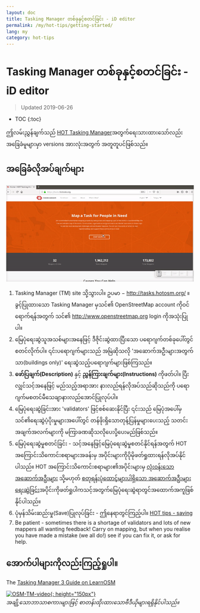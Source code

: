 ```yaml
---
layout: doc
title: Tasking Manager တစ်ခုနှင့်စတင်ခြင်း - iD editor
permalink: /my/hot-tips/getting-started/
lang: my
category: hot-tips
---
```


Tasking Manager တစ်ခုနှင့်စတင်ခြင်း - iD editor
============

> Updated 2019-06-26  

- TOC
{:toc}

ဤလမ်းညွှန်ချက်သည် [HOT Tasking Manager](http://tasks.hotosm.org/)အတွက်ရေးသားထားသော်လည်း အခြေခံမူများမှာ versions အားလုံးအတွက် အတူတူပင်ဖြစ်သည်။  

အခြေခံလိုအပ်ချက်များ
--------------

![TM Start][]


1. Tasking Manager (TM) site သို့သွားပါ။ ဥပမာ − <http://tasks.hotosm.org/> ။  ခွင့်ပြုထားသော Tasking Manager မှသင်၏ OpenStreetMap account ကိုဝင်ရောက်ရန်အတွက် သင်၏ <http://www.openstreetmap.org> login ကိုအသုံးပြုပါ။  
2. မြေပုံရေးဆွဲသူအသစ်များအနေဖြင့် ဒီဇိုင်းဆွဲထားပြီးသော ပရောဂျက်တစ်ခုပေါ်တွင်စတင်လိုက်ပါ။ ၎င်းပရောဂျက်များသည် အမြဲဆိုသလို 'အဆောက်အဦးများအတွက်သာ(buildings only)' ရေးဆွဲသည့်ပရောဂျက်များဖြစ်ကြသည်။  
3. **ဖော်ပြချက်(Description)** နှင့် **ညွှန်ကြားချက်များ(Instructions)** ကိုဖတ်ပါ။ ပြီးလျှင်သင့်အနေဖြင့် မည်သည့်အရာအား နားလည်ရန်လိုအပ်သည်ဆိုသည်ကို ပရောဂျက်မစတင်မီသေချာနားလည်အောင်ပြုလုပ်ပါ။ 
4. မြေပုံရေးဆွဲခြင်းအား 'validators' ဖြင့်စစ်ဆေးနိုင်ပြီး ၎င်းသည် မြေပုံအပေါ်မှ သင်၏ရေးဆွဲပံ့ပိုးမှုများအပေါ်တွင် တန်ဖိုးရှိသောတုန့်ပြန်မှုများပေးသည့် သတင်းအချက်အလက်များကို မကြာခဏဆိုသလိုပေးပို့ပေးမည်ဖြစ်သည်။  
5.  မြေပုံရေးဆွဲမှုစတင်ခြင်း - သင့်အနေဖြင့်မြေပုံရေးဆွဲမှုစတင်နိုင်ရန်အတွက် HOT အကြောင်းသိကောင်းစရာများအခန်းမှ အပိုင်းများကိုပိုမိုဖတ်ရှုထားရန်လိုအပ်နိုင်ပါသည်။ HOT အကြောင်းသိကောင်းစရာများ၏အပိုင်းများမှ [လုံးဝန်းသောအဆောက်အဦးများ](/my/hot-tips/tracing-round-buildings/) သို့မဟုတ် [စတုရန်းပုံထောင့်များပါရှိသော အဆောက်အဦးများရေးဆွဲခြင်း](/my/hot-tips/tracing-rectangular-buildings/)အပိုင်းကိုဖတ်ရှုပါကသင့်အတွက်မြေပုံရေးဆွဲရာတွင်အထောက်အကူဖြစ်နိုင်ပါသည်။  
6.  ပုံမှန်သိမ်းဆည်းမှု(Save)ပြုလုပ်ခြင်း - ဤနေရာတွင်ကြည့်ပါ။ [HOT tips - saving](/my/hot-tips/saving/)  
7.  Be patient - sometimes there is a shortage of validators and lots of new mappers all wanting feedback! Carry on mapping, but when you realise you have made a mistake (we all do!) see if you can fix it, or ask for help.  



အောက်ပါများကိုလည်းကြည့်ရှုပါ။  
---------

The [Tasking Manager 3 Guide on LearnOSM](/en/coordination/tasking-manager3/)  

[![OSM-TM-video]{: height="150px"}](https://www.youtube.com/watch?v=_feTGQXLf_M&list=PLb9506_-6FMHZ3nwn9heri3xjQKrSq1hN&index=9 "Humanitarian OpenStreetMap Team - Tasking Manager Tutorial Videos")  
*အချို့သောဘာသာစကားများဖြင့် စာတန်းထိုးထားသောဗီဒီယိုများရရှိနိုင်ပါသည်။*  


[TM Start]:/images/hot-tips/tm_start.gif "Tasking Manager selecting a square and loading into the iD editor"
[keymon]:/images/hot-tips/keymon.png
[OSM-TM-video]: /images/hot-tips/OSM-TM-video.png "Humanitarian OpenStreetMap Team - Tasking Manager Tutorial Videos"